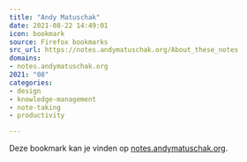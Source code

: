```yaml
---
title: "Andy Matuschak"
date: 2021-08-22 14:49:01
icon: bookmark
source: Firefox bookmarks
src_url: https://notes.andymatuschak.org/About_these_notes
domains:
- notes.andymatuschak.org
2021: "08"
categories:
- design
- knowledge-management
- note-taking
- productivity

---
```

Deze bookmark kan je vinden op [notes.andymatuschak.org](https://notes.andymatuschak.org/About_these_notes).
